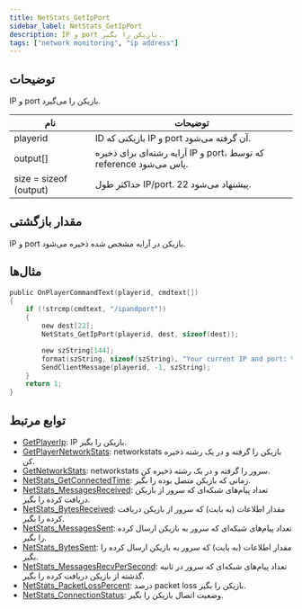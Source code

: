 ```yaml
---
title: NetStats_GetIpPort
sidebar_label: NetStats_GetIpPort
description: IP و port بازیکن را بگیر.
tags: ["network monitoring", "ip address"]
---
```


## توضیحات

IP و port بازیکن را می‌گیرد.

| نام                    | توضیحات                                                            |
| ---------------------- | ----------------------------------------------------------------- |
| playerid               | ID بازیکنی که IP و port آن گرفته می‌شود.                          |
| output[]               | آرایه رشته‌ای برای ذخیره IP و port، که توسط reference پاس می‌شود.  |
| size = sizeof (output) | حداکثر طول IP/port. 22 پیشنهاد می‌شود.                            |

## مقدار بازگشتی

IP و port بازیکن در آرایه مشخص شده ذخیره می‌شود.

## مثال‌ها

```c
public OnPlayerCommandText(playerid, cmdtext[])
{
    if (!strcmp(cmdtext, "/ipandport"))
    {
        new dest[22];
        NetStats_GetIpPort(playerid, dest, sizeof(dest));

        new szString[144];
        format(szString, sizeof(szString), "Your current IP and port: %s.", dest);
        SendClientMessage(playerid, -1, szString);
    }
    return 1;
}
```

## توابع مرتبط

- [GetPlayerIp](GetPlayerIp): IP بازیکن را بگیر.
- [GetPlayerNetworkStats](GetPlayerNetworkStats): networkstats بازیکن را گرفته و در یک رشته ذخیره کن.
- [GetNetworkStats](GetNetworkStats): networkstats سرور را گرفته و در یک رشته ذخیره کن.
- [NetStats_GetConnectedTime](NetStats_GetConnectedTime): زمانی که بازیکن متصل بوده را بگیر.
- [NetStats_MessagesReceived](NetStats_MessagesReceived): تعداد پیام‌های شبکه‌ای که سرور از بازیکن دریافت کرده را بگیر.
- [NetStats_BytesReceived](NetStats_BytesReceived): مقدار اطلاعات (به بایت) که سرور از بازیکن دریافت کرده را بگیر.
- [NetStats_MessagesSent](NetStats_MessagesSent): تعداد پیام‌های شبکه‌ای که سرور به بازیکن ارسال کرده را بگیر.
- [NetStats_BytesSent](NetStats_BytesSent): مقدار اطلاعات (به بایت) که سرور به بازیکن ارسال کرده را بگیر.
- [NetStats_MessagesRecvPerSecond](NetStats_MessagesRecvPerSecond): تعداد پیام‌های شبکه‌ای که سرور در ثانیه گذشته از بازیکن دریافت کرده را بگیر.
- [NetStats_PacketLossPercent](NetStats_PacketLossPercent): درصد packet loss بازیکن را بگیر.
- [NetStats_ConnectionStatus](NetStats_ConnectionStatus): وضعیت اتصال بازیکن را بگیر.